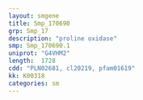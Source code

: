 ```yaml
---
layout: smgene
title: Smp_170690
grp: Smp_17
description: "proline oxidase"
smp: Smp_170690.1
uniprot: "G4VHM2"
length:  1728
cdd: "PLN02681, cl20219, pfam01619"
kk: K00318
categories: sm
---
```

